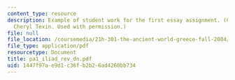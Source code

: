 ```yaml
---
content_type: resource
description: Example of student work for the first essay assignment. (Courtesy of
  Cheryl Texin. Used with permission.)
file: null
file_location: /coursemedia/21h-301-the-ancient-world-greece-fall-2004/1447f97ae9d1c36fb2b26ad4260bb734_pa1_iliad_rev_dn.pdf
file_type: application/pdf
resourcetype: Document
title: pa1_iliad_rev_dn.pdf
uid: 1447f97a-e9d1-c36f-b2b2-6ad4260bb734
---
```


